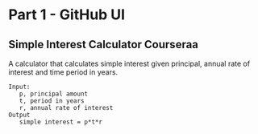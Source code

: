 # Part 1 - GitHub UI

## Simple Interest Calculator Courseraa

A calculator that calculates simple interest given principal, annual rate of interest and time period in years.

```
Input:
   p, principal amount
   t, period in years
   r, annual rate of interest
Output
   simple interest = p*t*r
```
